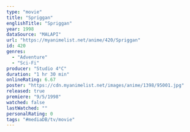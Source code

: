 ```yaml
---
type: "movie"
title: "Spriggan"
englishTitle: "Spriggan"
year: 1998
dataSource: "MALAPI"
url: "https://myanimelist.net/anime/420/Spriggan"
id: 420
genres: 
  - "Adventure"
  - "Sci-Fi"
producer: "Studio 4°C"
duration: "1 hr 30 min"
onlineRating: 6.67
poster: "https://cdn.myanimelist.net/images/anime/1398/95001.jpg"
released: true
premiere: "9/5/1998"
watched: false
lastWatched: ""
personalRating: 0
tags: "#mediaDB/tv/movie"
---
```

